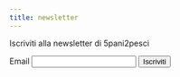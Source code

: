 ```yaml
---
title: newsletter
---
```


Iscriviti alla newsletter di 5pani2pesci

<form class="newsletter-subscription">
<label>Email</label>
<input type="email" name="email" />
<button type="submit">Iscriviti</button>
</form>

<script>
let formElem = document.querySelector(".newsletter-subscription")

formElem.addEventListener("submit", function(e) {
        e.preventDefault()

        let formData = new FormData(formElem)

        let payload = JSON.stringify(Object.fromEntries(formData))

        fetch(
                "/functions/newsletter-subscription",
                {
method: "POST",
body: payload,
headers: {'Content-Type': 'application/json;charset=utf-8'}
}
)
        .then(resp => {
            console.log(resp)
            })


        })
</script>

